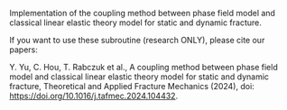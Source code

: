 
Implementation of the coupling method between phase field model and classical linear elastic theory model for static and dynamic fracture.

If you want to use these subroutine (research ONLY), please cite our papers:

 Y. Yu, C. Hou, T. Rabczuk et al., A coupling method between phase field model and classical linear elastic theory model for static and dynamic fracture, Theoretical and Applied Fracture Mechanics (2024), doi: https://doi.org/10.1016/j.tafmec.2024.104432.
